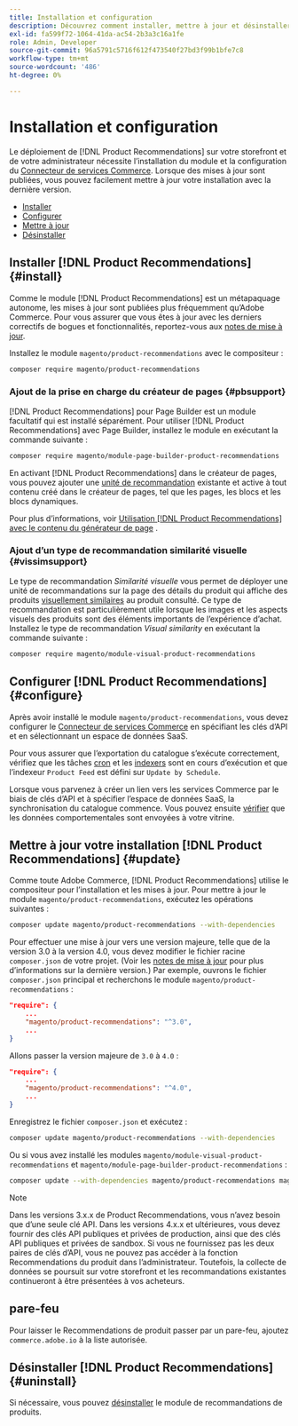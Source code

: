 ```yaml
---
title: Installation et configuration
description: Découvrez comment installer, mettre à jour et désinstaller  [!DNL Product Recommendations].
exl-id: fa599f72-1064-41da-ac54-2b3a3c16a1fe
role: Admin, Developer
source-git-commit: 96a5791c5716f612f473540f27bd3f99b1bfe7c8
workflow-type: tm+mt
source-wordcount: '486'
ht-degree: 0%

---
```


# Installation et configuration

Le déploiement de [!DNL Product Recommendations] sur votre storefront et de votre administrateur nécessite l’installation du module et la configuration du [Connecteur de services Commerce](../landing/saas.md). Lorsque des mises à jour sont publiées, vous pouvez facilement mettre à jour votre installation avec la dernière version.

- [Installer](#install)
- [Configurer](#configure)
- [Mettre à jour](#update)
- [Désinstaller](#uninstall)

## Installer [!DNL Product Recommendations] {#install}

Comme le module [!DNL Product Recommendations] est un métapaquage autonome, les mises à jour sont publiées plus fréquemment qu’Adobe Commerce. Pour vous assurer que vous êtes à jour avec les derniers correctifs de bogues et fonctionnalités, reportez-vous aux [notes de mise à jour](release-notes.md).

Installez le module `magento/product-recommendations` avec le compositeur :

```bash
composer require magento/product-recommendations
```

### Ajout de la prise en charge du créateur de pages {#pbsupport}

[!DNL Product Recommendations] pour Page Builder est un module facultatif qui est installé séparément. Pour utiliser [!DNL Product Recommendations] avec Page Builder, installez le module en exécutant la commande suivante :

```bash
composer require magento/module-page-builder-product-recommendations
```

En activant [!DNL Product Recommendations] dans le créateur de pages, vous pouvez ajouter une [unité de recommandation](https://experienceleague.adobe.com/docs/commerce-admin/page-builder/add-content/recommendations.html) existante et active à tout contenu créé dans le créateur de pages, tel que les pages, les blocs et les blocs dynamiques.

Pour plus d’informations, voir [Utilisation [!DNL Product Recommendations] avec le contenu du générateur de page](page-builder.md) .

### Ajout d’un type de recommandation similarité visuelle {#vissimsupport}

Le type de recommandation _Similarité visuelle_ vous permet de déployer une unité de recommandations sur la page des détails du produit qui affiche des produits [ visuellement similaires](type.md#visualsim) au produit consulté. Ce type de recommandation est particulièrement utile lorsque les images et les aspects visuels des produits sont des éléments importants de l’expérience d’achat. Installez le type de recommandation _Visual similarity_ en exécutant la commande suivante :

```bash
composer require magento/module-visual-product-recommendations
```

## Configurer [!DNL Product Recommendations] {#configure}

Après avoir installé le module `magento/product-recommendations`, vous devez configurer le [Connecteur de services Commerce](https://experienceleague.adobe.com/docs/commerce-admin/config/services/saas.html) en spécifiant les clés d’API et en sélectionnant un espace de données SaaS.

Pour vous assurer que l’exportation du catalogue s’exécute correctement, vérifiez que les tâches [cron](https://experienceleague.adobe.com/docs/commerce-operations/configuration-guide/cli/configure-cron-jobs.html) et les [indexers](https://experienceleague.adobe.com/docs/commerce-operations/configuration-guide/cli/manage-indexers.html) sont en cours d’exécution et que l’indexeur `Product Feed` est défini sur `Update by Schedule`.

Lorsque vous parvenez à créer un lien vers les services Commerce par le biais de clés d’API et à spécifier l’espace de données SaaS, la synchronisation du catalogue commence. Vous pouvez ensuite [vérifier](verify.md) que les données comportementales sont envoyées à votre vitrine.

## Mettre à jour votre installation [!DNL Product Recommendations] {#update}

Comme toute Adobe Commerce, [!DNL Product Recommendations] utilise le compositeur pour l’installation et les mises à jour. Pour mettre à jour le module `magento/product-recommendations`, exécutez les opérations suivantes :

```bash
composer update magento/product-recommendations --with-dependencies
```

Pour effectuer une mise à jour vers une version majeure, telle que de la version 3.0 à la version 4.0, vous devez modifier le fichier racine `composer.json` de votre projet. (Voir les [notes de mise à jour](release-notes.md) pour plus d’informations sur la dernière version.) Par exemple, ouvrons le fichier `composer.json` principal et recherchons le module `magento/product-recommendations` :

```json
"require": {
    ...
    "magento/product-recommendations": "^3.0",
    ...
}
```

Allons passer la version majeure de `3.0` à `4.0` :

```json
"require": {
    ...
    "magento/product-recommendations": "^4.0",
    ...
}
```

Enregistrez le fichier `composer.json` et exécutez :

```bash
composer update magento/product-recommendations --with-dependencies
```

Ou si vous avez installé les modules `magento/module-visual-product-recommendations` et `magento/module-page-builder-product-recommendations` :

```bash
composer update --with-dependencies magento/product-recommendations magento/module-visual-product-recommendations magento/module-page-builder-product-recommendations
```

>[!NOTE]
>
> Dans les versions 3.x.x de Product Recommendations, vous n’avez besoin que d’une seule clé API. Dans les versions 4.x.x et ultérieures, vous devez fournir des clés API publiques et privées de production, ainsi que des clés API publiques et privées de sandbox. Si vous ne fournissez pas les deux paires de clés d’API, vous ne pouvez pas accéder à la fonction Recommendations du produit dans l’administrateur. Toutefois, la collecte de données se poursuit sur votre storefront et les recommandations existantes continueront à être présentées à vos acheteurs.

## pare-feu

Pour laisser le Recommendations de produit passer par un pare-feu, ajoutez `commerce.adobe.io` à la liste autorisée.

## Désinstaller [!DNL Product Recommendations] {#uninstall}

Si nécessaire, vous pouvez [désinstaller](https://experienceleague.adobe.com/docs/commerce-operations/installation-guide/tutorials/uninstall-modules.html) le module de recommandations de produits.

